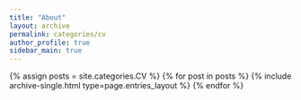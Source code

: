 ```yaml
---
title: "About"
layout: archive
permalink: categories/cv
author_profile: true
sidebar_main: true
---
```



{% assign posts = site.categories.CV %}
{% for post in posts %} {% include archive-single.html type=page.entries_layout %} {% endfor %}